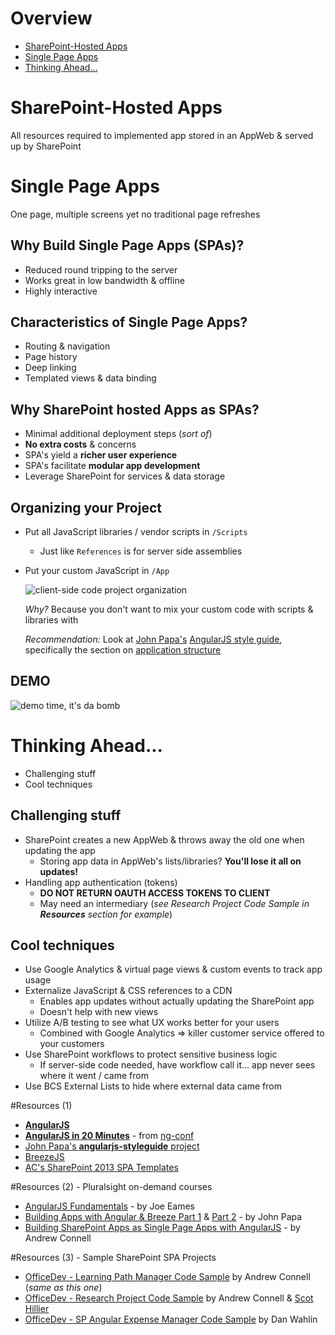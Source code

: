 Overview
========
- [SharePoint-Hosted Apps](#sharepoint-hosted-apps)
- [Single Page Apps](#single-page-apps)
- [Thinking Ahead...](#thinking-ahead)



SharePoint-Hosted Apps
======================
All resources required to implemented app stored in an AppWeb & served up by SharePoint



Single Page Apps
================
One page, multiple screens yet no traditional page refreshes



Why Build Single Page Apps (SPAs)?
----------------------------------
- Reduced round tripping to the server
- Works great in low bandwidth & offline
- Highly interactive



Characteristics of Single Page Apps?
------------------------------------
- Routing & navigation
- Page history
- Deep linking
- Templated views & data binding



Why SharePoint hosted Apps as SPAs?
-----------------------------------
- Minimal additional deployment steps (*sort of*)
- **No extra costs** & concerns
- SPA's yield a **richer user experience**
- SPA's facilitate **modular app development**
- Leverage SharePoint for services & data storage



Organizing your Project
-----------------------
- Put all JavaScript libraries / vendor scripts in `/Scripts`
  - Just like `References` is for server side assemblies
- Put your custom JavaScript in `/App`

  ![client-side code project organization](img/ClientSideProjectOrg.png)

  *Why?* Because you don't want to mix your custom code with scripts & libraries with

  *Recommendation:* Look at [John Papa's](http://www.twitter.com/john_papa) [AngularJS style guide](https://github.com/johnpapa/angularjs-styleguide), specifically the section on [application structure](https://github.com/johnpapa/angularjs-styleguide#application-structure)



DEMO
----
![demo time, it's da bomb](img/dabomb.jpg)



Thinking Ahead...
=================
- Challenging stuff
- Cool techniques



Challenging stuff
-----------------
- SharePoint creates a new AppWeb & throws away the old one when updating the app
  - Storing app data in AppWeb's lists/libraries? **You'll lose it all on updates!**
- Handling app authentication (tokens)
  - **DO NOT RETURN OAUTH ACCESS TOKENS TO CLIENT**
  - May need an intermediary (*see Research Project Code Sample in **Resources** section for example*)



Cool techniques
---------------
- Use Google Analytics & virtual page views & custom events to track app usage
- Externalize JavaScript & CSS references to a CDN
  - Enables app updates without actually updating the SharePoint app
  - Doesn't help with new views
- Utilize A/B testing to see what UX works better for your users
  - Combined with Google Analytics => killer customer service offered to your customers
- Use SharePoint workflows to protect sensitive business logic
  - If server-side code needed, have workflow call it... app never sees where it went / came from
- Use BCS External Lists to hide where external data came from



#Resources (1)
- **[AngularJS](https://angularjs.org/)**
- **[AngularJS in 20 Minutes](https://www.youtube.com/watch?v=tnXO-i7944M)** - from [ng-conf](http://www.ng-conf.org/)
- [John Papa's **angularjs-styleguide** project ](https://github.com/johnpapa/angularjs-styleguide)
- [BreezeJS](http://www.breezejs.com)
- [AC's SharePoint 2013 SPA Templates](http://aconn.me/SphSpaTemplates)



#Resources (2) - Pluralsight on-demand courses
- [AngularJS Fundamentals](http://pluralsight.com/training/Courses/TableOfContents/angularjs-fundamentals) - by Joe Eames
- [Building Apps with Angular & Breeze Part 1](http://pluralsight.com/training/Courses/TableOfContents/build-apps-angular-breeze) & [Part 2](http://pluralsight.com/training/Courses/TableOfContents/build-apps-angular-breeze-part2) - by John Papa
- [Building SharePoint Apps as Single Page Apps with AngularJS](http://pluralsight.com/training/Courses/TableOfContents/building-sharepoint-apps-spa-angularjs) - by Andrew Connell



#Resources (3) - Sample SharePoint SPA Projects
- [OfficeDev - Learning Path Manager Code Sample](https://github.com/OfficeDev/Learning-Path-Manager-Code-Sample) by Andrew Connell (*same as this one*)
- [OfficeDev - Research Project Code Sample](https://github.com/OfficeDev/Research-Project-Code-Sample) by Andrew Connell & [Scot Hillier](http://www.twitter.com/scothillier)
- [OfficeDev - SP Angular Expense Manager Code Sample](https://github.com/OfficeDev/SP-AngularJS-ExpenseManager-Code-Sample) by Dan Wahlin 

